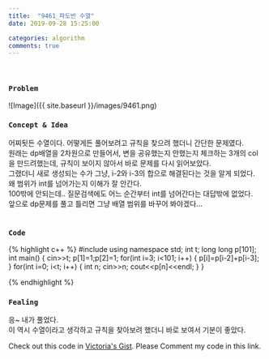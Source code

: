 ```yaml
---
title:  "9461_파도반 수열"
date: 2019-09-28 15:25:00

categories: algorithm
comments: true
---
```


<br>

### `Problem`
![Image]({{ site.baseurl }}/images/9461.png)
<br>

### `Concept & Idea`
어찌됫든 수열이다. 어떻게든 풀어보려고 규칙을 찾으려 했더니 간단한 문제였다. <br>
원래는 dp배열을 2차원으로 만들어서, 변을 공유했는지 안했는지 체크하는 3개의 col을 만드려했는데, 규칙이 보이지 않아서 바로 문제를 다시 읽어보았다. <br>
그랬더니 새로 생성되는 수가 그냥, i-2와 i-3의 합으로 해결된다는 것을 알게 되었다. <br>
왜 범위가 int를 넘어가는지 이해가 잘 안간다. <br>
100밖에 안되는데.. 질문검색에도 어느 순간부터 int를 넘어간다는 대답밖에 없었다. <br>
앞으로 dp문제를 풀고 틀리면 그냥 배열 범위를 바꾸어 봐야겠다... <br>
<br>

### `Code`
{% highlight c++ %}
#include <iostream>
using namespace std;
int t;
long long p[101];
int main() {
    cin>>t;
    p[1]=1;p[2]=1;
    for(int i=3; i<101; i++) {
        p[i]=p[i-2]+p[i-3];
    }
    for(int i=0; i<t; i++) {
        int n;
        cin>>n;
        cout<<p[n]<<endl;
    }
}

{% endhighlight %}
<br>

### `Fealing`
응~ 내가 풀었다. <br>
이 역시 수열이라고 생각하고 규칙을 찾아보려 했더니 바로 보여서 기분이 좋았다. <br>

Check out this code in [Victoria's Gist][Vic's gist]. Please Comment my code in this link.

[Vic's gist]: https://gist.github.com/victoriagjh/ee543a520595a51b0dd6dcf25e0cb61d
